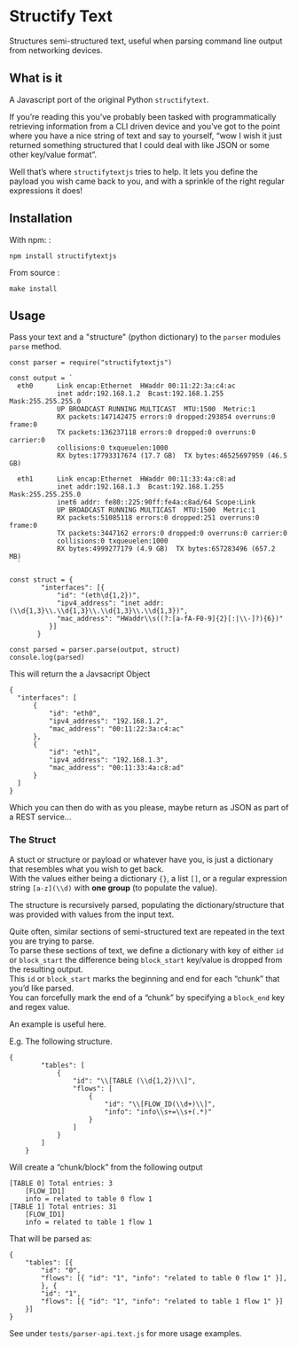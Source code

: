 Structify Text
==============

Structures semi-structured text, useful when parsing command line output
from networking devices.

What is it
----------

A Javascript port of the original Python `structifytext`.

If you’re reading this you’ve probably been tasked with programmatically
retrieving information from a CLI driven device and you’ve got to the
point  
where you have a nice string of text and say to yourself, “wow I wish it
just returned something structured that I could deal with like JSON or
some other key/value format”.

Well that’s where `structifytextjs` tries to help. It lets you define the
payload you wish came back to you, and with a sprinkle of the right
regular expressions it does!

Installation
------------

With npm: :

    npm install structifytextjs

From source :

    make install

Usage
-----

Pass your text and a "structure" (python dictionary) to the `parser`
modules `parse` method.

    const parser = require("structifytextjs")

    const output = `
      eth0      Link encap:Ethernet  HWaddr 00:11:22:3a:c4:ac
                inet addr:192.168.1.2  Bcast:192.168.1.255  Mask:255.255.255.0
                UP BROADCAST RUNNING MULTICAST  MTU:1500  Metric:1
                RX packets:147142475 errors:0 dropped:293854 overruns:0 frame:0
                TX packets:136237118 errors:0 dropped:0 overruns:0 carrier:0
                collisions:0 txqueuelen:1000
                RX bytes:17793317674 (17.7 GB)  TX bytes:46525697959 (46.5 GB)

      eth1      Link encap:Ethernet  HWaddr 00:11:33:4a:c8:ad
                inet addr:192.168.1.3  Bcast:192.168.1.255  Mask:255.255.255.0
                inet6 addr: fe80::225:90ff:fe4a:c8ad/64 Scope:Link
                UP BROADCAST RUNNING MULTICAST  MTU:1500  Metric:1
                RX packets:51085118 errors:0 dropped:251 overruns:0 frame:0
                TX packets:3447162 errors:0 dropped:0 overruns:0 carrier:0
                collisions:0 txqueuelen:1000
                RX bytes:4999277179 (4.9 GB)  TX bytes:657283496 (657.2 MB)
      `

    const struct = {
            "interfaces": [{
                "id": "(eth\d{1,2})",
                "ipv4_address": "inet addr:(\\d{1,3}\\.\\d{1,3}\\.\\d{1,3}\\.\\d{1,3})",
                "mac_address": "HWaddr\\s((?:[a-fA-F0-9]{2}[:|\\-]?){6})"
              }]
           }

    const parsed = parser.parse(output, struct)
    console.log(parsed)

This will return the a Javsacript Object

    {
      "interfaces": [
          {
              "id": "eth0",
              "ipv4_address": "192.168.1.2",
              "mac_address": "00:11:22:3a:c4:ac"
          },
          {
              "id": "eth1",
              "ipv4_address": "192.168.1.3",
              "mac_address": "00:11:33:4a:c8:ad"
          }
      ]
    }

Which you can then do with as you please, maybe return as JSON as part
of a REST service...

### The Struct

A stuct or structure or payload or whatever have you, is just a
dictionary that resembles what you wish to get back.  
With the values either being a dictionary `{}`, a list `[]`, or a
regular expression string `[a-z](\\d)` with **one group** (to populate
the value).

The structure is recursively parsed, populating the dictionary/structure
that was provided with values from the input text.

Quite often, similar sections of semi-structured text are repeated in
the text you are trying to parse.  
To parse these sections of text, we define a dictionary with key of
either `id` or `block_start` the difference being `block_start`
key/value is dropped from the resulting output.  
This `id` or `block_start` marks the beginning and end for each “chunk”
that you’d like parsed.  
You can forcefully mark the end of a “chunk” by specifying a `block_end`
key and regex value.

An example is useful here.

E.g. The following structure.

    {
            "tables": [
                {
                    "id": "\\[TABLE (\\d{1,2})\\]",
                    "flows": [
                        {
                            "id": "\\[FLOW_ID(\\d+)\\]",
                            "info": "info\\s+=\\s+(.*)"
                        }
                    ]
                }
            ]
        }

Will create a “chunk/block” from the following output

    [TABLE 0] Total entries: 3
        [FLOW_ID1]
        info = related to table 0 flow 1
    [TABLE 1] Total entries: 31
        [FLOW_ID1]
        info = related to table 1 flow 1

That will be parsed as:

    {
        "tables": [{
            "id": "0",
            "flows": [{ "id": "1", "info": "related to table 0 flow 1" }],
            }, {
            "id": "1",
            "flows": [{ "id": "1", "info": "related to table 1 flow 1" }]
        }]
    }

See under `tests/parser-api.text.js` for more usage examples.
